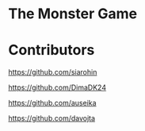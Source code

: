 # The Monster Game



# Contributors

https://github.com/siarohin

https://github.com/DimaDK24

https://github.com/auseika

https://github.com/davojta
